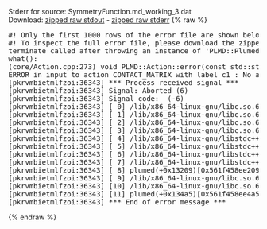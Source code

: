 Stderr for source:  SymmetryFunction.md_working_3.dat   
Download: [zipped raw stdout](SymmetryFunction.md_working_3.dat.plumed.stdout.txt.zip) - [zipped raw stderr](SymmetryFunction.md_working_3.dat.plumed.stderr.txt.zip) 
{% raw %}
<pre>
#! Only the first 1000 rows of the error file are shown below
#! To inspect the full error file, please download the zipped raw stderr file above
terminate called after throwing an instance of 'PLMD::Plumed::ExceptionError'
what():
(core/Action.cpp:273) void PLMD::Action::error(const std::string&) const
ERROR in input to action CONTACT_MATRIX with label c1 : No atoms have been read in
[pkrvmbietmlfzoi:36343] *** Process received signal ***
[pkrvmbietmlfzoi:36343] Signal: Aborted (6)
[pkrvmbietmlfzoi:36343] Signal code:  (-6)
[pkrvmbietmlfzoi:36343] [ 0] /lib/x86_64-linux-gnu/libc.so.6(+0x45330)[0x7f559be45330]
[pkrvmbietmlfzoi:36343] [ 1] /lib/x86_64-linux-gnu/libc.so.6(pthread_kill+0x11c)[0x7f559be9eb2c]
[pkrvmbietmlfzoi:36343] [ 2] /lib/x86_64-linux-gnu/libc.so.6(gsignal+0x1e)[0x7f559be4527e]
[pkrvmbietmlfzoi:36343] [ 3] /lib/x86_64-linux-gnu/libc.so.6(abort+0xdf)[0x7f559be288ff]
[pkrvmbietmlfzoi:36343] [ 4] /lib/x86_64-linux-gnu/libstdc++.so.6(+0xa5ff5)[0x7f559c2a5ff5]
[pkrvmbietmlfzoi:36343] [ 5] /lib/x86_64-linux-gnu/libstdc++.so.6(+0xbb0da)[0x7f559c2bb0da]
[pkrvmbietmlfzoi:36343] [ 6] /lib/x86_64-linux-gnu/libstdc++.so.6(_ZSt10unexpectedv+0x0)[0x7f559c2a5a55]
[pkrvmbietmlfzoi:36343] [ 7] /lib/x86_64-linux-gnu/libstdc++.so.6(+0xa5a6f)[0x7f559c2a5a6f]
[pkrvmbietmlfzoi:36343] [ 8] plumed(+0x13209)[0x561f458ee209]
[pkrvmbietmlfzoi:36343] [ 9] /lib/x86_64-linux-gnu/libc.so.6(+0x2a1ca)[0x7f559be2a1ca]
[pkrvmbietmlfzoi:36343] [10] /lib/x86_64-linux-gnu/libc.so.6(__libc_start_main+0x8b)[0x7f559be2a28b]
[pkrvmbietmlfzoi:36343] [11] plumed(+0x134a5)[0x561f458ee4a5]
[pkrvmbietmlfzoi:36343] *** End of error message ***
</pre>
{% endraw %}
